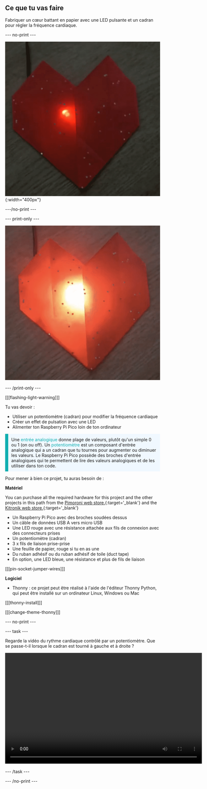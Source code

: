 ## Ce que tu vas faire

Fabriquer un cœur battant en papier avec une LED pulsante et un cadran pour régler la fréquence cardiaque.

--- no-print ---

![Une image animée montrant un cœur en origami rouge avec une LED rouge clignotante à l'intérieur des plis.](images/heartbeat.gif){:width="400px"}

---/no-print ---

--- print-only ---

![Une image montrant un cœur en origami rouge avec une LED rouge clignotante à l'intérieur des plis.](images/heart-static.png)

--- /print-only ---

[[[flashing-light-warning]]]

Tu vas devoir :
+ Utiliser un potentiomètre (cadran) pour modifier la fréquence cardiaque
+ Créer un effet de pulsation avec une LED
+ Alimenter ton Raspberry Pi Pico loin de ton ordinateur

<p style="border-left: solid; border-width:10px; border-color: #0faeb0; background-color: aliceblue; padding: 10px;">
Une <span style="color: #0faeb0">entrée analogique</span> donne plage de valeurs, plutôt qu'un simple 0 ou 1 (on ou off). Un <span style="color: #0faeb0">potentiomètre </span> est un composant d'entrée analogique qui a un cadran que tu tournes pour augmenter ou diminuer les valeurs. Le Raspberry Pi Pico possède des broches d'entrée analogiques qui te permettent de lire des valeurs analogiques et de les utiliser dans ton code. 
</p>

Pour mener à bien ce projet, tu auras besoin de :

**Matériel**

You can purchase all the required hardware for this project and the other projects in this path from the [Pimoroni web store.](https://shop.pimoroni.com/products/pico-intro-kit?variant=39893512945747){:target='_blank'} and the [Kitronik web store.](https://kitronik.co.uk/products/5343-raspberry-pi-foundation-pico-pathway-pack){:target='_blank'}

+ Un Raspberry Pi Pico avec des broches soudées dessus
+ Un câble de données USB A vers micro USB
+ Une LED rouge avec une résistance attachée aux fils de connexion avec des connecteurs prises
+ Un potentiomètre (cadran)
+ 3 x fils de liaison prise-prise
+ Une feuille de papier, rouge si tu en as une
+ Du ruban adhésif ou du ruban adhésif de toile (duct tape)
+ En option, une LED bleue, une résistance et plus de fils de liaison

[[[pin-socket-jumper-wires]]]

**Logiciel**

+ Thonny : ce projet peut être réalisé à l'aide de l'éditeur Thonny Python, qui peut être installé sur un ordinateur Linux, Windows ou Mac

[[[thonny-install]]]

[[[change-theme-thonny]]]

--- no-print ---

--- task ---

Regarde la vidéo du rythme cardiaque contrôlé par un potentiomètre. Que se passe-t-il lorsque le cadran est tourné à gauche et à droite ?

<video width="640" height="360" controls>
<source src="images/beating-heart.mp4" type="video/mp4">
Ton navigateur ne prend pas en charge la vidéo WebM, essaye FireFox ou Chrome
</video>

--- /task ---

--- /no-print ---
